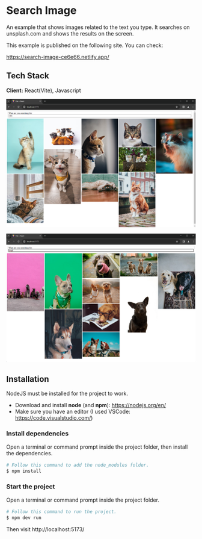 # Search Image

An example that shows images related to the text you type. It searches on unsplash.com and shows the results on the screen.

This example is published on the following site. You can check:

https://search-image-ce6e66.netlify.app/

## Tech Stack

**Client:** React(Vite), Javascript

![alt text](public/screenshots/ss1.png?raw=true)

![alt text](public/screenshots/ss2.png?raw=true)

## Installation

NodeJS must be installed for the project to work.

- Download and install **node** (and **npm**): https://nodejs.org/en/
- Make sure you have an editor (I used VSCode: https://code.visualstudio.com/)

### Install dependencies

Open a terminal or command prompt inside the project folder, then install the dependencies.

```Bash
# Follow this command to add the node_modules folder.
$ npm install
```

### Start the project

Open a terminal or command prompt inside the project folder.

```Bash
# Follow this command to run the project.
$ npm dev run
```

Then visit http://localhost:5173/
